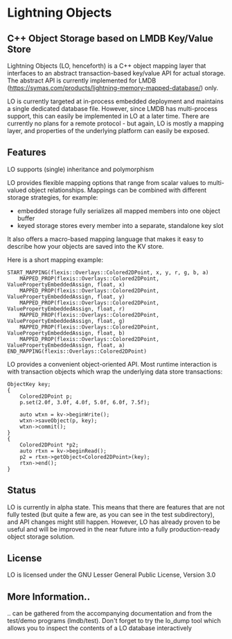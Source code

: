 # Lightning Objects
## C++ Object Storage based on LMDB Key/Value Store
Lightning Objects (LO, henceforth) is a C++ object mapping layer that interfaces to an
abstract transaction-based key/value API for actual storage. The abstract API is currently implemented for LMDB
(https://symas.com/products/lightning-memory-mapped-database/) only.

LO is currently targeted at in-process embedded deployment and maintains a single dedicated database file. However,
since LMDB has multi-process support, this can easily be implemented in LO at a later time. There are currently no plans
for a remote protocol - but again, LO is mostly a mapping layer, and properties of the underlying platform can
easily be exposed.
## Features
LO supports (single) inheritance and polymorphism

LO provides flexible mapping options that range from scalar values to multi-valued
object relationships. Mappings can be combined with different storage strategies, for example:
 - embedded storage fully serializes all mapped members into one object buffer
 - keyed storage stores every member into a separate, standalone key slot

It also offers a macro-based mapping language that makes it easy to describe how your objects
are saved into the KV store.

Here is a short mapping example:

~~~{.cpp}
START_MAPPING(flexis::Overlays::Colored2DPoint, x, y, r, g, b, a)
    MAPPED_PROP(flexis::Overlays::Colored2DPoint, ValuePropertyEmbeddedAssign, float, x)
    MAPPED_PROP(flexis::Overlays::Colored2DPoint, ValuePropertyEmbeddedAssign, float, y)
    MAPPED_PROP(flexis::Overlays::Colored2DPoint, ValuePropertyEmbeddedAssign, float, r)
    MAPPED_PROP(flexis::Overlays::Colored2DPoint, ValuePropertyEmbeddedAssign, float, g)
    MAPPED_PROP(flexis::Overlays::Colored2DPoint, ValuePropertyEmbeddedAssign, float, b)
    MAPPED_PROP(flexis::Overlays::Colored2DPoint, ValuePropertyEmbeddedAssign, float, a)
END_MAPPING(flexis::Overlays::Colored2DPoint)
~~~

LO provides a convenient object-oriented API. Most runtime interaction is with transaction objects
which wrap the underlying data store transactions:

~~~{.cpp}
ObjectKey key;
{
    Colored2DPoint p;
    p.set(2.0f, 3.0f, 4.0f, 5.0f, 6.0f, 7.5f);

    auto wtxn = kv->beginWrite();
    wtxn->saveObject(p, key);
    wtxn->commit();
}
{
    Colored2DPoint *p2;
    auto rtxn = kv->beginRead();
    p2 = rtxn->getObject<Colored2DPoint>(key);
    rtxn->end();
}
~~~
## Status
LO is currently in alpha state. This means that there are features that are not fully tested (but quite a few
are, as you can see in the test subdirectory), and API changes might still happen. However, LO has already proven
to be useful and will be improved in the near future into a fully production-ready object storage solution.
## License
LO is licensed under the GNU Lesser General Public License, Version 3.0
## More Information..
.. can be gathered from the accompanying documentation and from the test/demo programs (lmdb/test).
Don't forget to try the lo_dump tool which allows you to inspect the contents of a LO
database interactively
